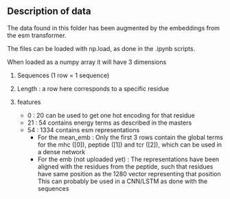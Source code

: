 ## Description of data

The data found in this folder has been augmented by the embeddings from the esm transformer.

The files can be loaded with np.load, as done in the .ipynb scripts.

When loaded as a numpy array it will have 3 dimensions

1. Sequences (1 row = 1 sequence)

2. Length : a row here corresponds to a specific residue

3. features
    * 0 : 20 can be used to get one hot encoding for that residue
    * 21 : 54 contains energy terms as described in the masters
    * 54 : 1334 contains esm representations
        * For the mean_emb : Only the first 3 rows contain the global terms for the mhc ([0]), peptide ([1]) and tcr ([2]), which can be used in a dense network
        * For the emb (not uploaded yet) : The representations have been aligned with the residues from the peptide, such that residues have same position as the 1280 vector representing that position
        This can probably be used in a CNN/LSTM as done with the sequences